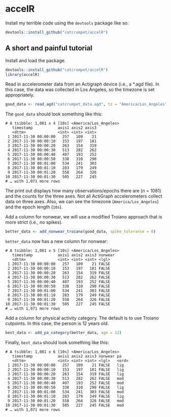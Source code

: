 # accelR

Install my terrible code using the `devtools` package like so: 
```R
devtools::install_github("catcrumpet/accelR")
```

## A short and painful tutorial

Install and load the package.
```R
devtools::install_github("catcrumpet/accelR")
library(accelR)
```

Read in accelerometer data from an Actigraph device (i.e., a \*.agd file). In this case, the data was collected in Los Angeles, so the timezone is set appropriately.
```R
good_data <- read_agd("catcrumpet_data.agd", tz = "America/Los_Angeles")
```

The `good_data` should look something like this:
```
# A tsibble: 1,081 x 4 [10s] <America/Los_Angeles>
   timestamp           axis1 axis2 axis3
   <dttm>              <int> <int> <int>
 1 2017-11-30 00:00:00   257   109    21
 2 2017-11-30 00:00:10   153   197   181
 3 2017-11-30 00:00:20   263   154   319
 4 2017-11-30 00:00:30   513   282   262
 5 2017-11-30 00:00:40   407   193   252
 6 2017-11-30 00:00:50   338   310   290
 7 2017-11-30 00:01:00   534   241   303
 8 2017-11-30 00:01:10   283   179   249
 9 2017-11-30 00:01:20   558   264   326
10 2017-11-30 00:01:30   505   227   245
# … with 1,071 more rows
```

The print out displays how many observations/epochs there are (n = 1081) and the counts for the three axes. Not all ActiGraph accelerometers collect data on three axes. Also, we can see the timezone (`America/Los_Angeles`) and the epoch length (`10s`).

Add a column for nonwear, we will use a modified Troiano approach that is more strict (i.e., no spikes).
```R
better_data <- add_nonwear_troiano(good_data, spike_tolerance = 0)
```

`better_data` now has a new column for nonwear:
```
# A tsibble: 1,081 x 5 [10s] <America/Los_Angeles>
   timestamp           axis1 axis2 axis3 nonwear
   <dttm>              <int> <int> <int> <lgl>  
 1 2017-11-30 00:00:00   257   109    21 FALSE  
 2 2017-11-30 00:00:10   153   197   181 FALSE  
 3 2017-11-30 00:00:20   263   154   319 FALSE  
 4 2017-11-30 00:00:30   513   282   262 FALSE  
 5 2017-11-30 00:00:40   407   193   252 FALSE  
 6 2017-11-30 00:00:50   338   310   290 FALSE  
 7 2017-11-30 00:01:00   534   241   303 FALSE  
 8 2017-11-30 00:01:10   283   179   249 FALSE  
 9 2017-11-30 00:01:20   558   264   326 FALSE  
10 2017-11-30 00:01:30   505   227   245 FALSE  
# … with 1,071 more rows
```

Add a column for physical activity category. The default is to use Troiano cutpoints. In this case, the person is 12 years old.
```R
best_data <- add_pa_category(better_data, age = 12)
```

Finally, `best_data` should look something like this:
```
# A tsibble: 1,081 x 6 [10s] <America/Los_Angeles>
   timestamp           axis1 axis2 axis3 nonwear pa   
   <dttm>              <int> <int> <int> <lgl>   <ord>
 1 2017-11-30 00:00:00   257   109    21 FALSE   lig  
 2 2017-11-30 00:00:10   153   197   181 FALSE   lig  
 3 2017-11-30 00:00:20   263   154   319 FALSE   lig  
 4 2017-11-30 00:00:30   513   282   262 FALSE   mod  
 5 2017-11-30 00:00:40   407   193   252 FALSE   mod  
 6 2017-11-30 00:00:50   338   310   290 FALSE   lig  
 7 2017-11-30 00:01:00   534   241   303 FALSE   mod  
 8 2017-11-30 00:01:10   283   179   249 FALSE   lig  
 9 2017-11-30 00:01:20   558   264   326 FALSE   mod  
10 2017-11-30 00:01:30   505   227   245 FALSE   mod  
# … with 1,071 more rows
```
